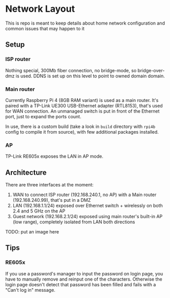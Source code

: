 # Network Layout

This is repo is meant to keep details about home network configuration and common issues that may happen to it

## Setup

### ISP router

Nothing special, 300Mb fiber connection, no bridge-mode, so bridge-over-dmz is used.
DDNS is set up on this level to point to owned domain domain.

### Main router

Currently Raspberry Pi 4 (8GB RAM variant) is used as a main router.
It's paired with a TP-Link UE300 USB-Ethernet adapter (RTL8153), that's used for WAN connection.
An unmanaged switch is put in front of the Ethernet port, just to expand the ports count.

In use, there is a custom build (take a look in `build` directory with `rpi4b` config to compile it from source), with few additional packages installed.

### AP

TP-Link RE605x exposes the LAN in AP mode.

## Architecture

There are three interfaces at the moment:

1. WAN to connect ISP router (192.168.240.1, no AP) with a Main router (192.168.240.99), that's put in a DMZ
2. LAN (192.168.1.1/24) exposed over Ethernet switch + wirelessly on both 2.4 and 5 GHz on the AP
3. Guest network (192.168.2.1/24) exposed using main router's built-in AP (low range), completely isolated from LAN both directions

TODO: put an image here

## Tips

### RE605x

If you use a password's manager to input the password on login page, you have to manually remove and reinput one of the characters.
Otherwise the login page doesn't detect that password has been filled and fails with a "Can't log in" message.
